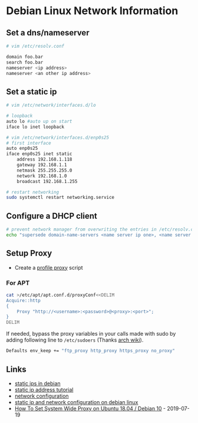 # Debian Linux Network Information

## Set a dns/nameserver

```bash
# vim /etc/resolv.conf

domain foo.bar
search foo.bar
nameserver <ip address>
nameserver <an other ip address>
```

## Set a static ip

```bash
# vim /etc/network/interfaces.d/lo

# loopback
auto lo #auto up on start
iface lo inet loopback

# vim /etc/network/interfaces.d/enp0s25
# first interface
auto enp0s25
iface enp0s25 inet static
    address 192.168.1.118  
    gateway 192.168.1.1
    netmask 255.255.255.0
    network 192.168.1.0
    broadcast 192.168.1.255

# restart networking
sudo systemctl restart networking.service
```

## Configure a DHCP client

```bash
# prevent network manager from overwriting the entries in /etc/resolv.conf
echo "supersede domain-name-servers <name server ip one>, <name server ip two>;" >> /etc/dhcp/dhclient.conf
```

## Setup Proxy

* Create a [profile proxy](../../proxy.md##define-the-used-variables-everywhere) script

### For APT

```bash
cat >/etc/apt/apt.conf.d/proxyConf<<DELIM
Acquire::http
{
    Proxy "http://<username>:<password>@<proxy>:<port>";
}
DELIM
```

If needed, bypass the proxy variables in your calls made with sudo by adding following line to `/etc/sudoers` (Thanks [arch wiki](https://wiki.archlinux.org/index.php/Sudo#Environment_variables)).

```bash
Defaults env_keep += "ftp_proxy http_proxy https_proxy no_proxy"
```

## Links

* [static ips in debian](http://www.techiecorner.com/486/how-to-setup-static-ip-in-debian/)
* [static ip address tutorial](http://www.cyberciti.biz/faq/linux-configure-a-static-ip-address-tutorial/)
* [network configuration](https://wiki.debian.org/NetworkConfiguration)
* [static ip and network configuration on debian linux ](https://www.howtoforge.com/debian-static-ip-address)
* [How To Set System Wide Proxy on Ubuntu 18.04 / Debian 10](https://computingforgeeks.com/how-to-set-system-wide-proxy-on-ubuntu-debian/) - 2019-07-19

